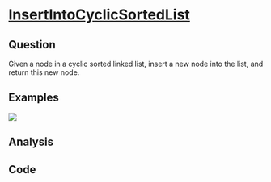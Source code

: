 # [InsertIntoCyclicSortedList](http://www.lintcode.com/en/problem/insert-into-a-cyclic-sorted-list/#)

## Question

Given a node in a cyclic sorted linked list, insert a new node into the list, and return this new node.

## Examples

![](https://farm5.staticflickr.com/4172/34603361531_b90c07d291_o.jpg)

## Analysis



## Code

```java

```